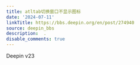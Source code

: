 ```yaml
---
title: atltab切换窗口不显示图标
date: '2024-07-11'
linkTitle: https://bbs.deepin.org/en/post/274940
source: deepin_bbs
description:  . 
disable_comments: true
---
```

Deepin v23
